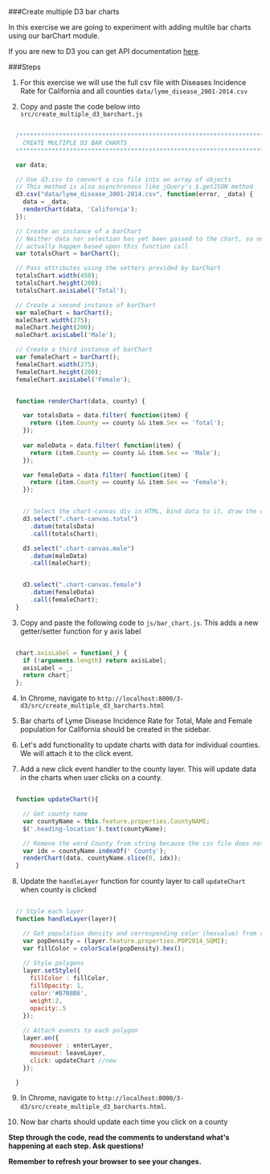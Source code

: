 ###Create multiple D3 bar charts

In this exercise we are going to experiment with adding multile bar charts using our barChart module.
 
If you are new to D3 you can get API documentation [here](https://d3js.org/).

###Steps


1. For this exercise we will use the full csv file with Diseases Incidence Rate for California and all counties `data/lyme_disease_2001-2014.csv`


2. Copy and paste the code below into `src/create_multiple_d3_barchart.js` 


```javascript

  /********************************************************************************
    CREATE MULTIPLE D3 BAR CHARTS
  ********************************************************************************/

  var data;

  // Use d3.csv to convert a csv file into an array of objects
  // This method is also asynchronous like jQuery's $.getJSON method
  d3.csv("data/lyme_disease_2001-2014.csv", function(error, _data) {
    data = _data;
    renderChart(data, 'California');
  });

  // Create an instance of a barChart 
  // Neither data nor selection has yet been passed to the chart, so nothing will
  // actually happen based upon this function call
  var totalsChart = barChart();

  // Pass attributes using the setters provided by barChart
  totalsChart.width(450);
  totalsChart.height(200);
  totalsChart.axisLabel('Total');

  // Create a second instance of barChart 
  var maleChart = barChart();
  maleChart.width(275);
  maleChart.height(200);
  maleChart.axisLabel('Male');

  // Create a third instance of barChart 
  var femaleChart = barChart();
  femaleChart.width(275);
  femaleChart.height(200);
  femaleChart.axisLabel('Female');


  function renderChart(data, county) {

    var totalsData = data.filter( function(item) {
      return (item.County == county && item.Sex == 'Total');
    });
    
    var maleData = data.filter( function(item) {
      return (item.County == county && item.Sex == 'Male');
    });

    var femaleData = data.filter( function(item) {
      return (item.County == county && item.Sex == 'Female');
    });


    // Select the chart-canvas div in HTML, bind data to it, draw the chart  
    d3.select(".chart-canvas.total")
      .datum(totalsData)
      .call(totalsChart);

    d3.select(".chart-canvas.male")
      .datum(maleData)
      .call(maleChart);


    d3.select(".chart-canvas.female")
      .datum(femaleData)
      .call(femaleChart);
  }

```


3. Copy and paste the following code to `js/bar_chart.js`. This adds a new getter/setter function for y axis label


```javascript

  chart.axisLabel = function(_) {
    if (!arguments.length) return axisLabel;
    axisLabel = _;
    return chart;
  };

```


4. In Chrome, navigate to `http://localhost:8000/3-d3/src/create_multiple_d3_barcharts.html`


5. Bar charts of Lyme Disease Incidence Rate for Total, Male and Female population for California should be created in the sidebar.


6. Let's add functionality to update charts with data for individual counties. We will attach it to the click event.


7. Add a new click event handler to the county layer. This will update data in the charts when user clicks on a county.


```javascript

  function updateChart(){

    // Get county name
    var countyName = this.feature.properties.CountyNAME;
    $('.heading-location').text(countyName);

    // Remove the word County from string because the csv file does not have it
    var idx = countyName.indexOf(' County');
    renderChart(data, countyName.slice(0, idx));
  }

```


8. Update the `handleLayer` function for county layer to call `updateChart` when county is clicked


```javascript

  // Style each layer
  function handleLayer(layer){

    // Get population density and corresponding color (hexvalue) from color scale
    var popDensity = (layer.feature.properties.POP2014_SQMI);
    var fillColor = colorScale(popDensity).hex();  
    
    // Style polygons
    layer.setStyle({
      fillColor : fillColor,
      fillOpacity: 1,
      color:'#B7B8B6',
      weight:2,
      opacity:.5
    });
    
    // Attach events to each polygon
    layer.on({
      mouseover : enterLayer,
      mouseout: leaveLayer,
      click: updateChart //new
    });

  }

```


9. In Chrome, navigate to `http://localhost:8000/3-d3/src/create_multiple_d3_barcharts.html`. 


10. Now bar charts should update each time you click on a county


__Step through the code, read the comments to understand what's happening at each step. Ask questions!__

__Remember to refresh your browser to see your changes.__
